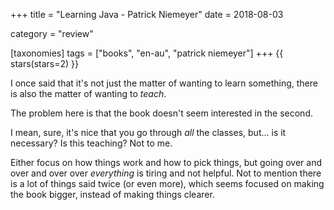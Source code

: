 +++
title = "Learning Java - Patrick Niemeyer"
date = 2018-08-03

category = "review"

[taxonomies]
tags = ["books", "en-au", "patrick niemeyer"]
+++
{{ stars(stars=2) }}

I once said that it's not just the matter of wanting to learn something, there is also the matter of wanting to *teach*.

The problem here is that the book doesn't seem interested in the second.

I mean, sure, it's nice that you go through *all* the classes, but... is it necessary? Is this teaching? Not to me.

Either focus on how things work and how to pick things, but going over and over and over over *everything* is tiring and not helpful. Not to mention there is a lot of things said twice (or even more), which seems focused on making the book bigger, instead of making things clearer.